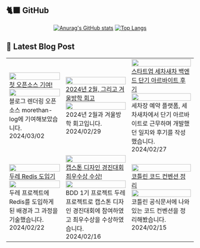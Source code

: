 

## 🐈‍⬛ GitHub

<div align = "center">
  
[![Anurag's GitHub stats](https://github-readme-stats.vercel.app/api?username=shkisme&rank_icon=github&include_all_commits=true&count_private=true&show_icons=true&theme=shades-of-purple&show=reviews,discussions_started,discussions_answered,prs_merged,prs_merged_percentage)](https://github.com/anuraghazra/github-readme-stats) 
[![Top Langs](https://github-readme-stats.vercel.app/api/top-langs/?username=shkisme&layout=donut&theme=shades-of-purple&langs_count=6&private=true&exclude_repo=Embedded-term)](https://github.com/anuraghazra/github-readme-stats)
  
</div>



## 📝 Latest Blog Post
<table><tbody><tr>

<td>
    <a href="https://shkisme.vercel.app/my-first-open-source-contribution">
        <img width="100%" src="https://www.notion.so/image/https%3A%2F%2Fprod-files-secure.s3.us-west-2.amazonaws.com%2Fb3f19c7d-afbd-41bb-a565-6804c04eb34f%2F7599a78d-0764-404e-8e31-a3bcce88070f%2FUntitled.png?table=block&id=1164db20-2210-4be5-90f3-d3c1be58b2f8&cache=v2"/><br/>
        <div>첫 오픈소스 기여!</div>
    </a>
    <div><div><img src="https://www.notion.so/image/https%3A%2F%2Fprod-files-secure.s3.us-west-2.amazonaws.com%2Fb3f19c7d-afbd-41bb-a565-6804c04eb34f%2F7599a78d-0764-404e-8e31-a3bcce88070f%2FUntitled.png?table=block&amp;id=1164db20-2210-4be5-90f3-d3c1be58b2f8&amp;cache=v2" style="width: 100%;" /><div>블로그 렌더링 오픈소스 morethan-log에 기여해보았습니다.</div></div></div>
    <div>2024/03/02</div>
</td>

<td>
    <a href="https://shkisme.vercel.app/2024-02-log">
        <img width="100%" src="https://og-image-korean.vercel.app/"/><br/>
        <div>2024년 2월, 그리고 겨울방학 회고</div>
    </a>
    <div><div><img src="https://og-image-korean.vercel.app/" style="width: 100%;" /><div>2024년 2월과 겨울방학 회고입니다.</div></div></div>
    <div>2024/02/29</div>
</td>

<td>
    <a href="https://shkisme.vercel.app/wash-car-new-car-part-time-job">
        <img width="100%" src="https://www.notion.so/image/https%3A%2F%2Fprod-files-secure.s3.us-west-2.amazonaws.com%2Fb3f19c7d-afbd-41bb-a565-6804c04eb34f%2F425d7ba5-89e6-43c8-9409-da799e4ec887%2FDevTools_Slug.png?table=block&id=8b889b6c-bcf3-4f28-864a-e7bed6d3e179&cache=v2"/><br/>
        <div>스타트업 세차새차 백엔드 단기 아르바이트 후기</div>
    </a>
    <div><div><img src="https://www.notion.so/image/https%3A%2F%2Fprod-files-secure.s3.us-west-2.amazonaws.com%2Fb3f19c7d-afbd-41bb-a565-6804c04eb34f%2F425d7ba5-89e6-43c8-9409-da799e4ec887%2FDevTools_Slug.png?table=block&amp;id=8b889b6c-bcf3-4f28-864a-e7bed6d3e179&amp;cache=v2" style="width: 100%;" /><div>세차장 예약 플랫폼, 세차새차에서 단기 아르바이트로 근무하며 개발했던 일지와 후기를 작성했습니다.</div></div></div>
    <div>2024/02/27</div>
</td>

</tr>
<tr>

<td>
    <a href="https://shkisme.vercel.app/doore-redis">
        <img width="100%" src="https://og-image-korean.vercel.app/"/><br/>
        <div>두레 Redis 도입기</div>
    </a>
    <div><div><img src="https://og-image-korean.vercel.app/" style="width: 100%;" /><div>두레 프로젝트에 Redis를 도입하게 된 배경과 그 과정을 기술했습니다.</div></div></div>
    <div>2024/02/22</div>
</td>

<td>
    <a href="https://shkisme.vercel.app/capstone-design-awards">
        <img width="100%" src="https://www.notion.so/image/https%3A%2F%2Fprod-files-secure.s3.us-west-2.amazonaws.com%2Fb3f19c7d-afbd-41bb-a565-6804c04eb34f%2Fc9694dd5-94c0-44a0-9526-377dfebcbeeb%2FIMG_2778.jpg?table=block&id=ce6b9093-b30b-4771-b07d-df9e3ddc4d0b&cache=v2"/><br/>
        <div>캡스톤 디자인 경진대회 최우수상 수상!</div>
    </a>
    <div><div><img src="https://www.notion.so/image/https%3A%2F%2Fprod-files-secure.s3.us-west-2.amazonaws.com%2Fb3f19c7d-afbd-41bb-a565-6804c04eb34f%2Fc9694dd5-94c0-44a0-9526-377dfebcbeeb%2FIMG_2778.jpg?table=block&amp;id=ce6b9093-b30b-4771-b07d-df9e3ddc4d0b&amp;cache=v2" style="width: 100%;" /><div>BDD 1기 프로젝트 두레 프로젝트로 캡스톤 디자인 경진대회에 참여하였고 최우수상을 수상하였습니다.</div></div></div>
    <div>2024/02/16</div>
</td>

<td>
    <a href="https://shkisme.vercel.app/kotlin-code-convention">
        <img width="100%" src="https://og-image-korean.vercel.app/"/><br/>
        <div>코틀린 코드 컨벤션 정리</div>
    </a>
    <div><div><img src="https://og-image-korean.vercel.app/" style="width: 100%;" /><div>코틀린 공식문서에 나와있는 코드 컨벤션을 정리해봤습니다.</div></div></div>
    <div>2024/02/15</div>
</td>
</tr></tbody></table>